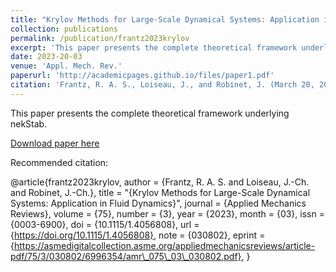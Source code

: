 ```yaml
---
title: "Krylov Methods for Large-Scale Dynamical Systems: Application in Fluid Dynamics"
collection: publications
permalink: /publication/frantz2023krylov
excerpt: 'This paper presents the complete theoretical framework underlying nekStab.'
date: 2023-20-03
venue: 'Appl. Mech. Rev.'
paperurl: 'http://academicpages.github.io/files/paper1.pdf'
citation: 'Frantz, R. A. S., Loiseau, J., and Robinet, J. (March 20, 2023). "Krylov Methods for Large-Scale Dynamical Systems: Application in Fluid Dynamics." ASME. Appl. Mech. Rev. May 2023; 75(3): 030802. https://doi.org/10.1115/1.4056808.'
---
```

This paper presents the complete theoretical framework underlying nekStab.


[Download paper here](https://arxiv.org/abs/2301.12940)

Recommended citation: 

@article{frantz2023krylov,
    author = {Frantz, R. A. S. and Loiseau, J.-Ch. and Robinet, J.-Ch.},
    title = "{Krylov Methods for Large-Scale Dynamical Systems: Application in Fluid Dynamics}",
    journal = {Applied Mechanics Reviews},
    volume = {75},
    number = {3},
    year = {2023},
    month = {03},
    issn = {0003-6900},
    doi = {10.1115/1.4056808},
    url = {https://doi.org/10.1115/1.4056808},
    note = {030802},
    eprint = {https://asmedigitalcollection.asme.org/appliedmechanicsreviews/article-pdf/75/3/030802/6996354/amr\_075\_03\_030802.pdf},
}
